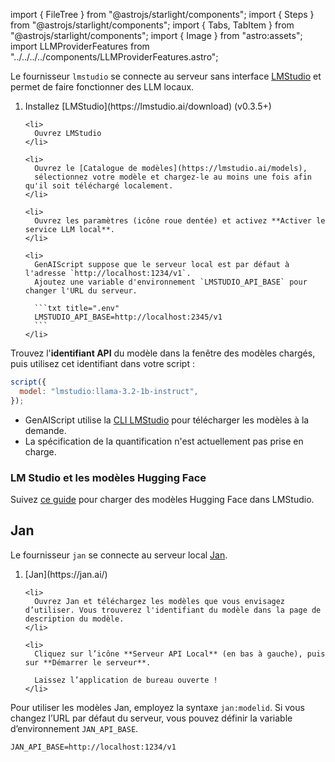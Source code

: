 import { FileTree } from "@astrojs/starlight/components";
import { Steps } from "@astrojs/starlight/components";
import { Tabs, TabItem } from "@astrojs/starlight/components";
import { Image } from "astro:assets";
import LLMProviderFeatures from "../../../../components/LLMProviderFeatures.astro";

Le fournisseur `lmstudio` se connecte au serveur sans interface [LMStudio](https://lmstudio.ai/) et permet de faire fonctionner des LLM locaux.

<Steps>
  <ol>
    <li>
      Installez [LMStudio](https://lmstudio.ai/download) (v0.3.5+)
    </li>

    <li>
      Ouvrez LMStudio
    </li>

    <li>
      Ouvrez le [Catalogue de modèles](https://lmstudio.ai/models),
      sélectionnez votre modèle et chargez-le au moins une fois afin qu'il soit téléchargé localement.
    </li>

    <li>
      Ouvrez les paramètres (icône roue dentée) et activez **Activer le service LLM local**.
    </li>

    <li>
      GenAIScript suppose que le serveur local est par défaut à l'adresse `http://localhost:1234/v1`.
      Ajoutez une variable d'environnement `LMSTUDIO_API_BASE` pour changer l'URL du serveur.

      ```txt title=".env"
      LMSTUDIO_API_BASE=http://localhost:2345/v1
      ```
    </li>
  </ol>
</Steps>

Trouvez l'**identifiant API** du modèle dans la fenêtre des modèles chargés, puis utilisez cet identifiant dans votre script :

```js '"lmstudio:llama-3.2-1b"'
script({
  model: "lmstudio:llama-3.2-1b-instruct",
});
```

* GenAIScript utilise la [CLI LMStudio](https://lmstudio.ai/docs/cli)
  pour télécharger les modèles à la demande.
* La spécification de la quantification n'est actuellement pas prise en charge.

<LLMProviderFeatures provider="lmstudio" />

### LM Studio et les modèles Hugging Face

Suivez [ce guide](https://huggingface.co/blog/yagilb/lms-hf) pour charger des modèles Hugging Face dans LMStudio.

## Jan

Le fournisseur `jan` se connecte au serveur local [Jan](https://jan.ai/).

<Steps>
  <ol>
    <li>
      [Jan](https://jan.ai/)
    </li>

    <li>
      Ouvrez Jan et téléchargez les modèles que vous envisagez d’utiliser. Vous trouverez l'identifiant du modèle dans la page de description du modèle.
    </li>

    <li>
      Cliquez sur l’icône **Serveur API Local** (en bas à gauche), puis sur **Démarrer le serveur**.

      Laissez l’application de bureau ouverte !
    </li>
  </ol>
</Steps>

Pour utiliser les modèles Jan, employez la syntaxe `jan:modelid`.
Si vous changez l’URL par défaut du serveur, vous pouvez définir la variable d’environnement `JAN_API_BASE`.

```txt title=".env"
JAN_API_BASE=http://localhost:1234/v1
```

<LLMProviderFeatures provider="jan" />